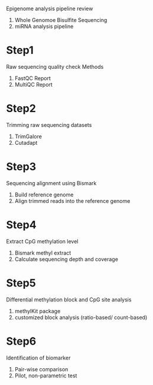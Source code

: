 Epigenome analysis pipeline review

1) Whole Genomoe Bisulfite Sequencing
2) miRNA analysis pipeline

# Step1
Raw sequencing quality check
Methods
1) FastQC Report
2) MultiQC Report

# Step2
Trimming raw sequencing datasets
1) TrimGalore
2) Cutadapt

# Step3
Sequencing alignment using Bismark
1) Build reference genome
2) Align trimmed reads into the reference genome

# Step4
Extract CpG methylation level
1) Bismark methyl extract
2) Calculate sequencing depth and coverage

# Step5
Differential methylation block and CpG site analysis
1) methylKit package
2) customized block analysis (ratio-based/ count-based)

# Step6
Identification of biomarker
1) Pair-wise comparison
2) Pilot, non-parametric test

